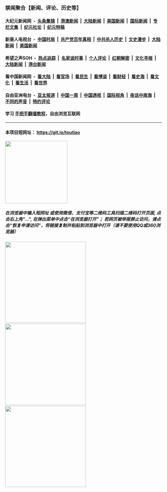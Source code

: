 ### 禁闻聚合【新闻、评论、历史等】

#### 大纪元新闻网 &nbsp;-&nbsp; [头条集锦](indexes/E头条集锦.md?t=02130411) &nbsp;|&nbsp; [港澳新闻](indexes/E港澳新闻.md?t=02130411)  &nbsp;|&nbsp; [大陆新闻](indexes/E大陆新闻.md?t=02130411) &nbsp;|&nbsp; [美国新闻](indexes/E美国新闻.md?t=02130411) &nbsp;|&nbsp; [国际新闻](indexes/E国际新闻.md?t=02130411) &nbsp;|&nbsp; [专栏文集](indexes/E专栏文集.md?t=02130411) &nbsp;|&nbsp; [纪元社论](indexes/E纪元社论.md?t=02130411) &nbsp;|&nbsp; [纪元特稿](indexes/E纪元特稿.md?t=02130411) 

#### 新唐人电视台 &nbsp;-&nbsp; [中国时局](indexes/N中国时局.md?t=02130411) &nbsp;|&nbsp; [共产党百年真相](indexes/N共产党百年真相.md?t=02130411) &nbsp;|&nbsp; [中共杀人历史](indexes/N中共杀人历史.md?t=02130411) &nbsp;|&nbsp; [文史漫步](indexes/N文史漫步.md?t=02130411) &nbsp;|&nbsp; [大陆新闻](indexes/N大陆新闻.md?t=02130411) &nbsp;|&nbsp; [美国新闻](indexes/N美国新闻.md?t=02130411)

#### 希望之声SOH &nbsp;-&nbsp; [热点追踪](indexes/H热点追踪.md?t=02130411) &nbsp;|&nbsp; [名家谈时事](indexes/H名家谈时事.md?t=02130411) &nbsp;|&nbsp; [个人评论](indexes/H个人评论.md?t=02130411)  &nbsp;|&nbsp; [红朝解密](indexes/H红朝解密.md?t=02130411) &nbsp;|&nbsp; [文化寻根](indexes/H文化寻根.md?t=02130411) &nbsp;|&nbsp; [大陆新闻](indexes/H大陆新闻.md?t=02130411) &nbsp;|&nbsp; [港台新闻](indexes/H港台新闻.md?t=02130411)

#### 看中国新闻网 &nbsp;-&nbsp; [看大陆](indexes/S看大陆.md?t=02130411) &nbsp;|&nbsp; [看官场](indexes/S看官场.md?t=02130411) &nbsp;|&nbsp; [看民生](indexes/S看民生.md?t=02130411)  &nbsp;|&nbsp; [看博谈](indexes/S看博谈.md?t=02130411) &nbsp;|&nbsp; [看财经](indexes/S看财经.md?t=02130411) &nbsp;|&nbsp; [看史海](indexes/S看史海.md?t=02130411) &nbsp;|&nbsp; [看文化](indexes/S看文化.md?t=02130411) &nbsp;|&nbsp; [看生活](indexes/S看生活.md?t=02130411) &nbsp;|&nbsp; [看世界](indexes/S看世界.md?t=02130411)

#### 自由亚洲电台 &nbsp;-&nbsp; [亚太报道](indexes/R亚太报道.md?t=02130411) &nbsp;|&nbsp; [中国一周](indexes/R中国一周.md?t=02130411) &nbsp;|&nbsp; [中国透视](indexes/R中国透视.md?t=02130411)  &nbsp;|&nbsp; [国际视角](indexes/R国际视角.md?t=02130411) &nbsp;|&nbsp; [夜话中南海](indexes/R夜话中南海.md?t=02130411) &nbsp;|&nbsp; [不同的声音](indexes/R不同的声音.md?t=02130411) &nbsp;|&nbsp; [特约评论](indexes/R特约评论.md?t=02130411)

#### 学习 [手把手翻墙教程](https://github.com/gfw-breaker/guides/wiki)，自由浏览互联网

----

#### 本项目短网址： https://git.io/toutiao
<img src="https://raw.githubusercontent.com/gfw-breaker/banned-news/master/scripts/img/qr.png" width="200px"/>  

##### 在浏览器中输入短网址 或使用微信、支付宝等二维码工具扫描二维码打开页面, 点击右上角"...", 在弹出菜单中点击“在浏览器打开”； 若网页被举报禁止访问，请点击“恢复申请访问”，将链接复制并粘贴到浏览器中打开（请不要使用QQ或360浏览器）

<img src="https://raw.githubusercontent.com/gfw-breaker/banned-news/master/scripts/img/1.png" width="260px"/> &nbsp; <img src="https://raw.githubusercontent.com/gfw-breaker/banned-news/master/scripts/img/2.png" width="260px"/> &nbsp; <img src="https://raw.githubusercontent.com/gfw-breaker/banned-news/master/scripts/img/3.png" width="260px"/>
